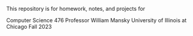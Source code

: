 This repository is for homework, notes, and projects for

Computer Science 476
Professor William Mansky
University of Illinois at Chicago
Fall 2023

